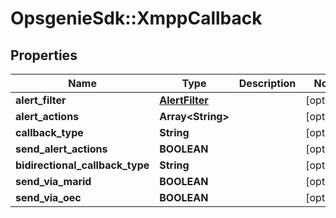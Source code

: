 # OpsgenieSdk::XmppCallback

## Properties
Name | Type | Description | Notes
------------ | ------------- | ------------- | -------------
**alert_filter** | [**AlertFilter**](AlertFilter.md) |  | [optional] 
**alert_actions** | **Array&lt;String&gt;** |  | [optional] 
**callback_type** | **String** |  | [optional] 
**send_alert_actions** | **BOOLEAN** |  | [optional] 
**bidirectional_callback_type** | **String** |  | [optional] 
**send_via_marid** | **BOOLEAN** |  | [optional] 
**send_via_oec** | **BOOLEAN** |  | [optional] 


